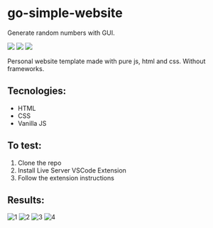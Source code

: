# go-simple-website

Generate random numbers with GUI.

![](https://img.shields.io/github/languages/count/ivan-pinto/go-simple-website)
![](https://img.shields.io/github/repo-size/ivan-pinto/go-simple-website)
![](https://img.shields.io/github/license/ivan-pinto/go-simple-website)

Personal website template made with pure js, html and css. Without frameworks.

## Tecnologies:

- HTML
- CSS
- Vanilla JS

## To test:

1. Clone the repo
2. Install Live Server VSCode Extension
3. Follow the extension instructions

## Results:

![1](https://user-images.githubusercontent.com/63113730/181485810-383a97e4-49bd-4800-b6c0-1d719bb91de9.png)
![2](https://user-images.githubusercontent.com/63113730/181485854-9858e9e5-7912-4a1d-92ce-1ddd14da7b79.png)
![3](https://user-images.githubusercontent.com/63113730/181485864-6d51fc04-8b25-48f2-a140-418b2c5c6f89.png)
![4](https://user-images.githubusercontent.com/63113730/181485868-fd92e27a-e604-4c54-b01a-57f2ca467962.png)
